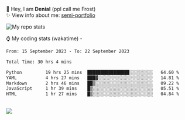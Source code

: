 🤚 Hey, I am **Denial** (ppl call me Frost)  
✨ View info about me: [semi-portfolio](https://frostx.is-a.dev)

<img alt="My repo stats" src="https://github-readme-stats.vercel.app/api?username=FrostX-Official&show_icons=true&theme=radical">

⌚ My coding stats (wakatime) -

<!--START_SECTION:waka-->

```txt
From: 15 September 2023 - To: 22 September 2023

Total Time: 30 hrs 4 mins

Python         19 hrs 25 mins  ████████████████░░░░░░░░░   64.60 %
YAML           4 hrs 27 mins   ███▓░░░░░░░░░░░░░░░░░░░░░   14.81 %
Markdown       2 hrs 46 mins   ██▒░░░░░░░░░░░░░░░░░░░░░░   09.22 %
JavaScript     1 hr 39 mins    █▒░░░░░░░░░░░░░░░░░░░░░░░   05.51 %
HTML           1 hr 27 mins    █▒░░░░░░░░░░░░░░░░░░░░░░░   04.84 %
```

<!--END_SECTION:waka-->
<br>
<img src="https://spotify-github-profile.vercel.app/api/view.svg?uid=31srkkuzzvig3lqyqlakxnoqfz6y&cover_image=true&theme=default&show_offline=true&background_color=0d1117&interchange=false&bar_color=7024ff">
